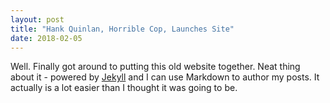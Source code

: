 ```yaml
---
layout: post
title: "Hank Quinlan, Horrible Cop, Launches Site"
date: 2018-02-05
---
```


Well. Finally got around to putting this old website together. Neat thing about it - powered by [Jekyll](http://jekyllrb.com) and I can use Markdown to author my posts. It actually is a lot easier than I thought it was going to be.